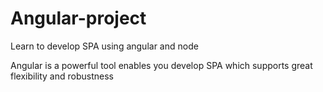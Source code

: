 # Angular-project
Learn to develop SPA using angular and node

Angular is a powerful tool enables you develop SPA which supports great flexibility and robustness
